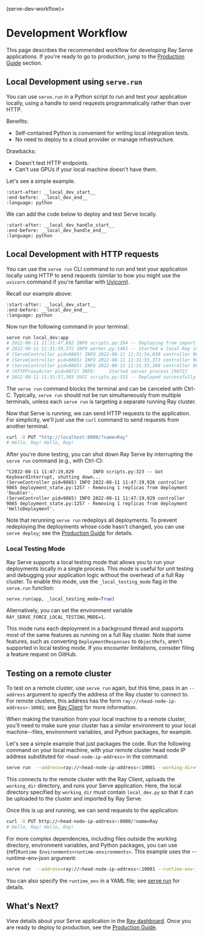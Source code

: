(serve-dev-workflow)=

# Development Workflow

This page describes the recommended workflow for developing Ray Serve applications. If you're ready to go to production, jump to the [Production Guide](serve-in-production) section.

## Local Development using `serve.run`

You can use `serve.run` in a Python script to run and test your application locally, using a handle to send requests programmatically rather than over HTTP.

Benefits:

- Self-contained Python is convenient for writing local integration tests.
- No need to deploy to a cloud provider or manage infrastructure.

Drawbacks:

- Doesn't test HTTP endpoints.
- Can't use GPUs if your local machine doesn't have them.

Let's see a simple example.

```{literalinclude} ../doc_code/local_dev.py
:start-after: __local_dev_start__
:end-before: __local_dev_end__
:language: python
```

We can add the code below to deploy and test Serve locally.

```{literalinclude} ../doc_code/local_dev.py
:start-after: __local_dev_handle_start__
:end-before: __local_dev_handle_end__
:language: python
```

## Local Development with HTTP requests

You can use the `serve run` CLI command to run and test your application locally using HTTP to send requests (similar to how you might use the `uvicorn` command if you're familiar with [Uvicorn](https://www.uvicorn.org/)).

Recall our example above:

```{literalinclude} ../doc_code/local_dev.py
:start-after: __local_dev_start__
:end-before: __local_dev_end__
:language: python
```

Now run the following command in your terminal:

```bash
serve run local_dev:app
# 2022-08-11 11:31:47,692 INFO scripts.py:294 -- Deploying from import path: "local_dev:app".
# 2022-08-11 11:31:50,372 INFO worker.py:1481 -- Started a local Ray instance. View the dashboard at http://127.0.0.1:8265.
# (ServeController pid=9865) INFO 2022-08-11 11:31:54,039 controller 9865 proxy_state.py:129 - Starting HTTP proxy with name 'SERVE_CONTROLLER_ACTOR:SERVE_PROXY_ACTOR-dff7dc5b97b4a11facaed746f02448224aa0c1fb651988ba7197e949' on node 'dff7dc5b97b4a11facaed746f02448224aa0c1fb651988ba7197e949' listening on '127.0.0.1:8000'
# (ServeController pid=9865) INFO 2022-08-11 11:31:55,373 controller 9865 deployment_state.py:1232 - Adding 1 replicas to deployment 'Doubler'.
# (ServeController pid=9865) INFO 2022-08-11 11:31:55,389 controller 9865 deployment_state.py:1232 - Adding 1 replicas to deployment 'HelloDeployment'.
# (HTTPProxyActor pid=9872) INFO:     Started server process [9872]
# 2022-08-11 11:31:57,383 SUCC scripts.py:315 -- Deployed successfully.
```

The `serve run` command blocks the terminal and can be canceled with Ctrl-C. Typically, `serve run` should not be run simultaneously from multiple terminals, unless each `serve run` is targeting a separate running Ray cluster.

Now that Serve is running, we can send HTTP requests to the application.
For simplicity, we'll just use the `curl` command to send requests from another terminal.

```bash
curl -X PUT "http://localhost:8000/?name=Ray"
# Hello, Ray! Hello, Ray!
```

After you're done testing, you can shut down Ray Serve by interrupting the `serve run` command (e.g., with Ctrl-C):

```console
^C2022-08-11 11:47:19,829       INFO scripts.py:323 -- Got KeyboardInterrupt, shutting down...
(ServeController pid=9865) INFO 2022-08-11 11:47:19,926 controller 9865 deployment_state.py:1257 - Removing 1 replicas from deployment 'Doubler'.
(ServeController pid=9865) INFO 2022-08-11 11:47:19,929 controller 9865 deployment_state.py:1257 - Removing 1 replicas from deployment 'HelloDeployment'.
```

Note that rerunning `serve run` redeploys all deployments. To prevent redeploying the deployments whose code hasn't changed, you can use `serve deploy`; see the [Production Guide](serve-in-production) for details.

### Local Testing Mode

Ray Serve supports a local testing mode that allows you to run your deployments locally in a single process. This mode is useful for unit testing and debugging your application logic without the overhead of a full Ray cluster. To enable this mode, use the `_local_testing_mode` flag in the `serve.run` function:

```python
serve.run(app, _local_testing_mode=True)
```

Alternatively, you can set the environment variable `RAY_SERVE_FORCE_LOCAL_TESTING_MODE=1`.

This mode runs each deployment in a background thread and supports most of the same features as running on a full Ray cluster. Note that some features, such as converting `DeploymentResponses` to `ObjectRefs`, aren't supported in local testing mode. If you encounter limitations, consider filing a feature request on GitHub.

## Testing on a remote cluster

To test on a remote cluster, use `serve run` again, but this time, pass in an `--address` argument to specify the address of the Ray cluster to connect to.  For remote clusters, this address has the form `ray://<head-node-ip-address>:10001`; see [Ray Client](ray-client-ref) for more information.

When making the transition from your local machine to a remote cluster, you'll need to make sure your cluster has a similar environment to your local machine--files, environment variables, and Python packages, for example.

Let's see a simple example that just packages the code. Run the following command on your local machine, with your remote cluster head node IP address substituted for `<head-node-ip-address>` in the command:

```bash
serve run  --address=ray://<head-node-ip-address>:10001 --working-dir="./project/src" local_dev:app
```

This connects to the remote cluster with the Ray Client, uploads the `working_dir` directory, and runs your Serve application.  Here, the local directory specified by `working_dir` must contain `local_dev.py` so that it can be uploaded to the cluster and imported by Ray Serve.

Once this is up and running, we can send requests to the application:

```bash
curl -X PUT http://<head-node-ip-address>:8000/?name=Ray
# Hello, Ray! Hello, Ray!
```

For more complex dependencies, including files outside the working directory, environment variables, and Python packages, you can use {ref}`Runtime Environments<runtime-environments>`. This example uses the --runtime-env-json argument:

```bash
serve run  --address=ray://<head-node-ip-address>:10001 --runtime-env-json='{"env_vars": {"MY_ENV_VAR": "my-value"}, "working_dir": "./project/src", "pip": ["requests", "chess"]}' local_dev:app
```

You can also specify the `runtime_env` in a YAML file; see [serve run](#serve-cli) for details.

## What's Next?

View details about your Serve application in the [Ray dashboard](dash-serve-view).
Once you are ready to deploy to production, see the [Production Guide](serve-in-production).
